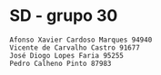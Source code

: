 # SD - grupo 30

    Afonso Xavier Cardoso Marques 94940
    Vicente de Carvalho Castro 91677
    José Diogo Lopes Faria 95255
    Pedro Calheno Pinto 87983

